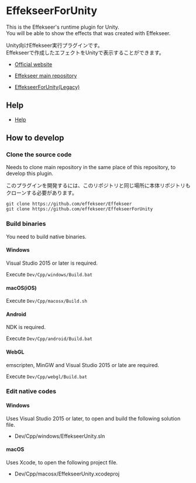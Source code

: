 ﻿# EffekseerForUnity

This is the Effekseer's runtime plugin for Unity.  
You will be able to show the effects that was created with Effekseer.  

Unity向けEffekseer実行プラグインです。  
Effekseerで作成したエフェクトをUnityで表示することができます。

- [Official website](http://effekseer.github.io)

- [Effekseer main repository](https://github.com/effekseer/Effekseer)

- [EffekseerForUnity(Legacy)](https://github.com/effekseer/EffekseerForUnity/tree/legacy)

## Help

- [Help](https://effekseer.github.io/Help_Unity/index.html)

## How to develop

### Clone the source code

Needs to clone main repository in the same place of this repository, to develop this plugin.

このプラグインを開発するには、このリポジトリと同じ場所に本体リポジトリもクローンする必要があります。

```
git clone https://github.com/effekseer/Effekseer
git clone https://github.com/effekseer/EffekseerForUnity
```

### Build binaries

You need to build native binaries.

#### Windows

Visual Studio 2015 or later is required.

Execute ``` Dev/Cpp/windows/Build.bat ```

#### macOS(iOS)

Execute ``` Dev/Cpp/macosx/Build.sh ```

#### Android

NDK is required.

Execute ``` Dev/Cpp/android/Build.bat ```

#### WebGL

emscripten, MinGW and Visual Studio 2015 or late are required.

Execute ``` Dev/Cpp/webgl/Build.bat ```

### Edit native codes

#### Windows

Uses Visual Studio 2015 or later, to open and build the following solution file.

- Dev/Cpp/windows/EffekseerUnity.sln

#### macOS

Uses Xcode, to open the following project file.

- Dev/Cpp/macosx/EffekseerUnity.xcodeproj

